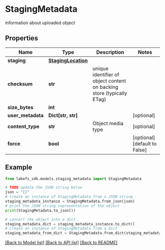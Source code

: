 # StagingMetadata

information about uploaded object

## Properties

Name | Type | Description | Notes
------------ | ------------- | ------------- | -------------
**staging** | [**StagingLocation**](StagingLocation.md) |  | 
**checksum** | **str** | unique identifier of object content on backing store (typically ETag) | 
**size_bytes** | **int** |  | 
**user_metadata** | **Dict[str, str]** |  | [optional] 
**content_type** | **str** | Object media type | [optional] 
**force** | **bool** |  | [optional] [default to False]

## Example

```python
from lakefs_sdk.models.staging_metadata import StagingMetadata

# TODO update the JSON string below
json = "{}"
# create an instance of StagingMetadata from a JSON string
staging_metadata_instance = StagingMetadata.from_json(json)
# print the JSON string representation of the object
print(StagingMetadata.to_json())

# convert the object into a dict
staging_metadata_dict = staging_metadata_instance.to_dict()
# create an instance of StagingMetadata from a dict
staging_metadata_from_dict = StagingMetadata.from_dict(staging_metadata_dict)
```
[[Back to Model list]](../README.md#documentation-for-models) [[Back to API list]](../README.md#documentation-for-api-endpoints) [[Back to README]](../README.md)


